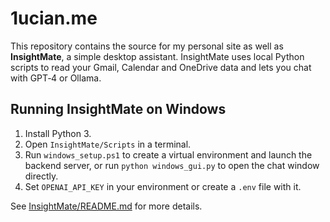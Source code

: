 # 1ucian.me

This repository contains the source for my personal site as well as **InsightMate**, a simple desktop assistant. InsightMate uses local Python scripts to read your Gmail, Calendar and OneDrive data and lets you chat with GPT‑4 or Ollama.

## Running InsightMate on Windows

1. Install Python 3.
2. Open `InsightMate/Scripts` in a terminal.
3. Run `windows_setup.ps1` to create a virtual environment and launch the backend server, or run `python windows_gui.py` to open the chat window directly.
4. Set `OPENAI_API_KEY` in your environment or create a `.env` file with it.

See [InsightMate/README.md](InsightMate/README.md) for more details.
